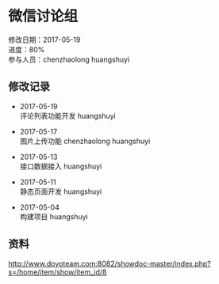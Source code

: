 # 微信讨论组
修改日期：2017-05-19  
进度：80%  
参与人员：chenzhaolong huangshuyi

## 修改记录
- 2017-05-19   
评论列表功能开发 huangshuyi

- 2017-05-17   
图片上传功能 chenzhaolong huangshuyi

- 2017-05-13   
接口数据接入 huangshuyi

- 2017-05-11   
静态页面开发 huangshuyi
 
- 2017-05-04   
构建项目 huangshuyi


## 资料

http://www.doyoteam.com:8082/showdoc-master/index.php?s=/home/item/show/item_id/8

